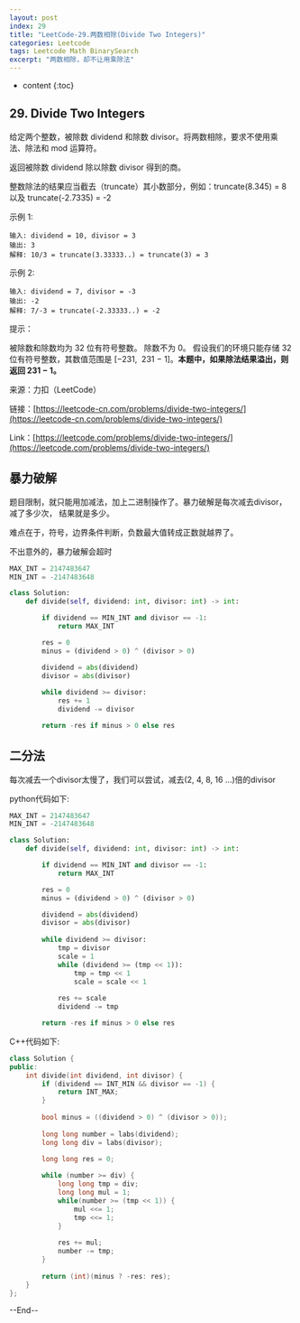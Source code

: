 ```yaml
---
layout: post
index: 29
title: "LeetCode-29.两数相除(Divide Two Integers)"
categories: Leetcode
tags: Leetcode Math BinarySearch
excerpt: "两数相除，却不让用乘除法"
---
```


* content
{:toc}

## 29. Divide Two Integers

给定两个整数，被除数 dividend 和除数 divisor。将两数相除，要求不使用乘法、除法和 mod 运算符。

返回被除数 dividend 除以除数 divisor 得到的商。

整数除法的结果应当截去（truncate）其小数部分，例如：truncate(8.345) = 8 以及 truncate(-2.7335) = -2

示例 1:

```
输入: dividend = 10, divisor = 3
输出: 3
解释: 10/3 = truncate(3.33333..) = truncate(3) = 3
```

示例 2:

```
输入: dividend = 7, divisor = -3
输出: -2
解释: 7/-3 = truncate(-2.33333..) = -2
```

提示：

被除数和除数均为 32 位有符号整数。
除数不为 0。
假设我们的环境只能存储 32 位有符号整数，其数值范围是 [−231,  231 − 1]。**本题中，如果除法结果溢出，则返回 231 − 1。**

来源：力扣（LeetCode）

链接：[https://leetcode-cn.com/problems/divide-two-integers/](https://leetcode-cn.com/problems/divide-two-integers/)

Link：[https://leetcode.com/problems/divide-two-integers/](https://leetcode.com/problems/divide-two-integers/)

## 暴力破解

题目限制，就只能用加减法，加上二进制操作了。暴力破解是每次减去divisor， 减了多少次， 结果就是多少。

难点在于，符号，边界条件判断，负数最大值转成正数就越界了。

不出意外的，暴力破解会超时

```python
MAX_INT = 2147483647
MIN_INT = -2147483648

class Solution:
    def divide(self, dividend: int, divisor: int) -> int:

        if dividend == MIN_INT and divisor == -1:
            return MAX_INT

        res = 0
        minus = (dividend > 0) ^ (divisor > 0)

        dividend = abs(dividend)
        divisor = abs(divisor)
        
        while dividend >= divisor:
            res += 1
            dividend -= divisor

        return -res if minus > 0 else res
```

## 二分法

每次减去一个divisor太慢了，我们可以尝试，减去(2, 4, 8, 16 ...)倍的divisor

python代码如下:

```python
MAX_INT = 2147483647
MIN_INT = -2147483648

class Solution:
    def divide(self, dividend: int, divisor: int) -> int:

        if dividend == MIN_INT and divisor == -1:
            return MAX_INT

        res = 0
        minus = (dividend > 0) ^ (divisor > 0)

        dividend = abs(dividend)
        divisor = abs(divisor)
        
        while dividend >= divisor:
            tmp = divisor
            scale = 1
            while (dividend >= (tmp << 1)):
                tmp = tmp << 1
                scale = scale << 1
                
            res += scale
            dividend -= tmp

        return -res if minus > 0 else res
```

C++代码如下:

```cpp
class Solution {
public:
    int divide(int dividend, int divisor) {
        if (dividend == INT_MIN && divisor == -1) {
            return INT_MAX;
        }
        
        bool minus = ((dividend > 0) ^ (divisor > 0));
        
        long long number = labs(dividend);
        long long div = labs(divisor);

        long long res = 0;
        
        while (number >= div) {
            long long tmp = div;
            long long mul = 1;
            while(number >= (tmp << 1)) {
                mul <<= 1;
                tmp <<= 1;
            }
            
            res += mul;
            number -= tmp;
        }
        
        return (int)(minus ? -res: res);
    }
};
```

--End--


